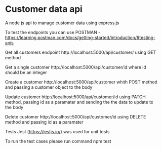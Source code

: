# Customer data api
A node js api to manage customer data using express.js

To test the endpoints you can use POSTMAN - https://learning.postman.com/docs/getting-started/introduction/#testing-apis

Get all customers endpoint
http://localhost:5000/api/customer/ using GET method

Get a single customer
http://localhost:5000/api/customer/id where id should be an integer

Create a customer
http://localhost:5000/api/customer whith POST method and passing a customer object to the body

Update customer
http://localhost:5000/api/customer/id using PATCH method, passing id as a paramater and sending the the data to update to the body

Delete customer
http://localhost:5000/api/customer/id using DELETE method and passing id as a paramater

Tests
Jest (https://jestjs.io/) was used for unit tests

To run the test cases please run command npm test